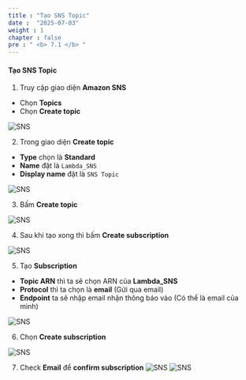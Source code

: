 ```yaml
---
title : "Tạo SNS Topic"
date :  "2025-07-03" 
weight : 1 
chapter : false
pre : " <b> 7.1 </b> "
---
```


#### Tạo SNS Topic
1. Truy cập giao diện **Amazon SNS**
- Chọn **Topics**
- Chọn **Create topic**

![SNS](/images/7.sns/SNS-(1).png)

2. Trong giao diện **Create topic**
- **Type** chọn là **Standard**
- **Name** đặt là `Lambda_SNS`
- **Display name** đặt là `SNS Topic`

![SNS](/images/7.sns/SNS-(2).png)

3. Bấm **Create topic**

![SNS](/images/7.sns/SNS-(3).png)

4. Sau khi tạo xong thì bấm **Create subscription**

![SNS](/images/7.sns/SNS-(4).png)

5. Tạo **Subscription** 
- **Topic ARN** thì ta sẽ chọn ARN của **Lambda_SNS** 
- **Protocol** thì ta chọn là **email** (Gửi qua email)
- **Endpoint** ta sẽ nhập email nhận thông báo vào (Có thể là email của mình)

![SNS](/images/7.sns/SNS-(5).png)

6. Chọn **Create subscription**

![SNS](/images/7.sns/SNS-(6).png)

7. Check **Email** để **confirm subscription**
![SNS](/images/7.sns/SNS-(7).png)
![SNS](/images/7.sns/SNS-(8).png)
